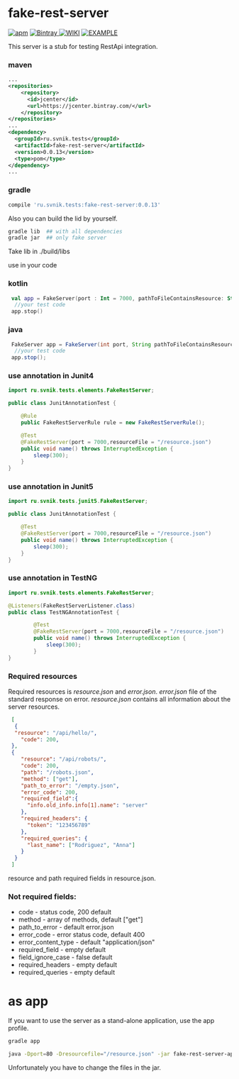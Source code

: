 # fake-rest-server
[![apm](https://img.shields.io/apm/l/vim-mode.svg?style=flat)](https://github.com/stasek/fake-rest-server/blob/master/LICENSE) [ ![Bintray](https://api.bintray.com/packages/stasek/maven/fake-rest-server/images/download.svg) ](https://bintray.com/stasek/maven/fake-rest-server/_latestVersion) [ ![WIKI](https://img.shields.io/badge/WIKI-READ-RED.svg)](https://github.com/stasek/fake-rest-server/wiki)
 [ ![EXAMPLE](https://img.shields.io/badge/example-see-grey.svg)](https://github.com/stasek/example_fake_server)

This server is a stub for testing RestApi integration.
### maven
```xml
...
<repositories>
    <repository>
      <id>jcenter</id>
      <url>https://jcenter.bintray.com/</url>
    </repository>
</repositories>
...
<dependency>
  <groupId>ru.svnik.tests</groupId>
  <artifactId>fake-rest-server</artifactId>
  <version>0.0.13</version>
  <type>pom</type>
</dependency>
...
```
### gradle
```gradle
compile 'ru.svnik.tests:fake-rest-server:0.0.13'
```

Also you can build the lid by yourself.

```sh
gradle lib  ## with all dependencies
gradle jar  ## only fake server
```
Take lib in ./build/libs

 use in your code
### kotlin
```kotlin
 val app = FakeServer(port : Int = 7000, pathToFileContainsResource: String = "/resource.json").server()
  //your test code
 app.stop()
```
### java
```java
 FakeServer app = FakeServer(int port, String pathToFileContainsResource).server();
  //your test code
 app.stop();
```

### use annotation in Junit4
```java
import ru.svnik.tests.elements.FakeRestServer;

public class JunitAnnotationTest {

    @Rule
    public FakeRestServerRule rule = new FakeRestServerRule();

    @Test
    @FakeRestServer(port = 7000,resourceFile = "/resource.json")
    public void name() throws InterruptedException {
        sleep(300);
    }
}
``` 

### use annotation in Junit5
```java
import ru.svnik.tests.junit5.FakeRestServer;

public class JunitAnnotationTest {

    @Test
    @FakeRestServer(port = 7000,resourceFile = "/resource.json")
    public void name() throws InterruptedException {
        sleep(300);
    }
}
``` 

### use annotation in TestNG

```java
import ru.svnik.tests.elements.FakeRestServer;

@Listeners(FakeRestServerListener.class)
public class TestNGAnnotationTest {

        @Test
        @FakeRestServer(port = 7000,resourceFile = "/resource.json")
        public void name() throws InterruptedException {
            sleep(300);
        }
}
``` 

### Required resources
Required resources is *resource.json* and *error.json*.
*error.json*  file of the standard response on error.
*resource.json* contains all information about the server resources.
```json
 [
  {
  "resource": "/api/hello/",
    "code": 200,
 },
 {
    "resource": "/api/robots/",
    "code": 200,
    "path": "/robots.json",
    "method": ["get"],
    "path_to_error": "/empty.json",
    "error_code": 200,
    "required_field":{
      "info.old_info.info[1].name": "server"
    },
    "required_headers": {
      "token": "123456789"
    },
    "required_queries": {
      "last_name": ["Rodriguez", "Anna"]
    }
  }
 ]
```
resource and path required fields in resource.json.

### Not required fields:

+ code -  status code, 200 default
+ method - array of methods, default ["get"]
+ path_to_error - default error.json
+ error_code - error status code, default 400
+ error_content_type - default "application/json"
+ required_field - empty default
+ field_ignore_case - false default
+ required_headers - empty default
+ required_queries - empty default

# as app
If you want to use the server as a stand-alone application, use the app profile.
```sh
gradle app

java -Dport=80 -Dresourcefile="/resource.json" -jar fake-rest-server-app-version-hash.jar
```
Unfortunately you have to change the files in the jar.